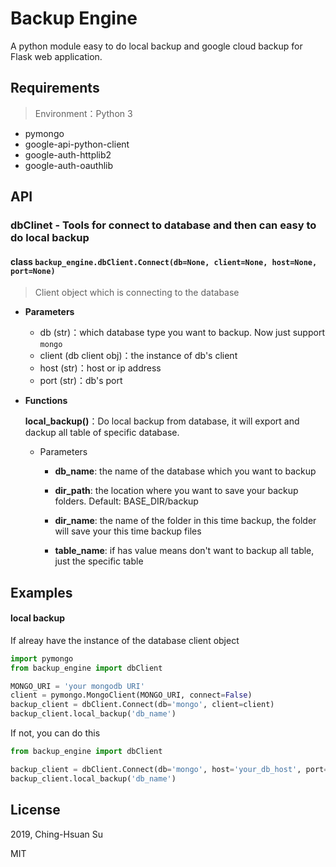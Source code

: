 # Backup Engine

A python module easy to do local backup and google cloud backup for Flask web application.



## Requirements

> Environment：Python 3

* pymongo
* google-api-python-client
* google-auth-httplib2
* google-auth-oauthlib



## API

### dbClinet - Tools for connect to database and then can easy to do local backup

#### class `backup_engine.dbClient.Connect(db=None, client=None, host=None, port=None)`

> Client object which is connecting to the database

* **Parameters**

  * db (str)：which database type you want to backup. Now just support `mongo`
  * client (db client obj)：the instance of db's client
  * host (str)：host or ip address
  * port (str)：db's port

* **Functions**

  **local_backup()**：Do local backup from database, it will export and dackup all table of specific database.

  * Parameters

    * **db_name**: the name of the database which you want to backup

    * **dir_path**: the location where you want to save your backup folders. Default: BASE_DIR/backup
    * **dir_name**: the name of the folder in this time backup, the folder will save your this time     backup files

    * **table_name**: if has value means don't want to backup all table, just the specific table

    

## Examples

#### local backup

If alreay have the instance of the database client object

~~~python
import pymongo
from backup_engine import dbClient

MONGO_URI = 'your mongodb URI'
client = pymongo.MongoClient(MONGO_URI, connect=False)
backup_client = dbClient.Connect(db='mongo', client=client)
backup_client.local_backup('db_name')
~~~

If not, you can do this

~~~python
from backup_engine import dbClient

backup_client = dbClient.Connect(db='mongo', host='your_db_host', port='27017')
backup_client.local_backup('db_name')
~~~



## License

2019, Ching-Hsuan Su

MIT
